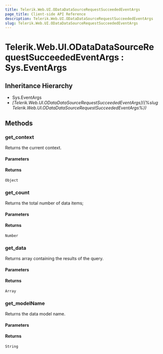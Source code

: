 ```yaml
---
title: Telerik.Web.UI.ODataDataSourceRequestSucceededEventArgs
page_title: Client-side API Reference
description: Telerik.Web.UI.ODataDataSourceRequestSucceededEventArgs
slug: Telerik.Web.UI.ODataDataSourceRequestSucceededEventArgs
---
```


# Telerik.Web.UI.ODataDataSourceRequestSucceededEventArgs : Sys.EventArgs 

## Inheritance Hierarchy

* Sys.EventArgs
* *[Telerik.Web.UI.ODataDataSourceRequestSucceededEventArgs]({%slug Telerik.Web.UI.ODataDataSourceRequestSucceededEventArgs%})*


## Methods

###  get_context

Returns the current context.

#### Parameters

#### Returns

`Object`

### get_count

Returns the total number of data items;

#### Parameters

#### Returns

`Number` 

### get_data

Returns array containing the results of the query.

#### Parameters

#### Returns

`Array` 

### get_modelName

Returns the data model name.

#### Parameters

#### Returns

`String` 

